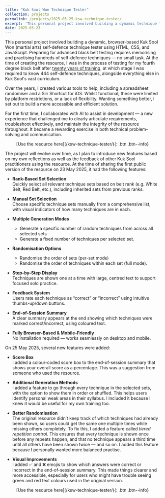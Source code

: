 ```yaml
---
title: "Kuk Sool Won Technique Tester"
collection: projects
permalink: /projects/2025-05-25-ksw-technique-tester/
excerpt: 'This personal project involved building a dynamic technique tester using HTML, CSS, and JavaScript to help martial arts students review and randomise techniques, with built-in feedback and scoring features.'
date: 2025-05-23
---
```

This personal project involved building a dynamic, browser-based Kuk Sool Won (martial arts) self-defence technique tester using HTML, CSS, and JavaScript. Preparing for advanced black belt testing requires memorising and practising hundreds of self-defence techniques — no small task. At the time of creating the resource, I was in the process of testing for my fourth degree black belt after [twenty years of training](/posts/2024/12/twenty-years-of-kuk-sool-part-1/), at which stage I was required to know 444 self-defence techniques, alongside everything else in Kuk Sool's vast curriculum. 

Over the years, I created various tools to help, including a spreadsheet randomiser and a Siri Shortcut for iOS. Whilst functional, these were limited by platform restrictions, or a lack of flexibility. Wanting something better, I set out to build a more accessible and efficient solution. 

For the first time, I collaborated with AI to assist in development — a new experience that challenged me to clearly articulate requirements, troubleshoot effectively, and maintain the integrity of the resource throughout. It became a rewarding exercise in both technical problem-solving and communication.

<center>[Use the resource here](/ksw-technique-tester/){: .btn .btn--info}</center>

The project will evolve over time, as I plan to introduce new features based on my own reflections as well as the feedback of other Kuk Sool practitioners using the resource. At the time of sharing the first public version of the resource on 23 May 2025, it had the following features:

* **Rank-Based Set Selection**  
Quickly select all relevant technique sets based on belt rank (e.g. White Belt, Red Belt, etc.), including inherited sets from previous ranks.

* **Manual Set Selection**  
Choose specific technique sets manually from a comprehensive list, with visual indicators of how many techniques are in each.

* **Multiple Generation Modes**  
  *  Generate a specific number of random techniques from across all selected sets
  *  Generate a fixed number of techniques per selected set.

* **Randomisation Options**  
  * Randomise the order of sets (per-set mode)
  * Randomise the order of techniques within each set (full mode).

* **Step-by-Step Display**  
Techniques are shown one at a time with large, centred text to support focused solo practice.

* **Feedback System**  
Users rate each technique as “correct” or “incorrect” using intuitive thumbs-up/down buttons.

* **End-of-Session Summary**  
A clear summary appears at the end showing which techniques were marked correct/incorrect, using coloured text.

* **Fully Browser-Based & Mobile-Friendly**  
No installation required — works seamlessly on desktop and mobile.

On 25 May 2025, several new features were added:

* **Score Box**  
I added a colour-coded score box to the end-of-session summary that shows your overall score as a percentage. This was a suggestion from someone who used the resource.

* **Additional Generation Methods**  
I added a feature to go through every technique in the selected sets, with the option to show them in order or shuffled. This helps users identify personal weak areas in their syllabus. I included it because I knew it would be useful for my own training too.

* **Better Randomisation**  
The original resource didn’t keep track of which techniques had already been shown, so users could get the same one multiple times while missing others completely. To fix this, I added a feature called *tiered repetition control*. This ensures that every technique is shown once before any repeats happen, and that no technique appears a third time until all others have been shown twice — and so on. I added this feature because I personally wanted more balanced practise.

* **Visual Improvements**  
I added ✅ and ❌ emojis to show which answers were correct or incorrect in the end-of-session summary. This made things clearer and more accessible, especially for users who might have trouble seeing green and red text colours used in the original version.

<center>[Use the resource here](/ksw-technique-tester/){: .btn .btn--info}</center>